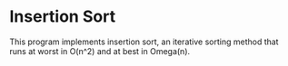 # Insertion Sort
This program implements insertion sort, an iterative sorting method that runs at worst in O(n^2) and at best in Omega(n).
